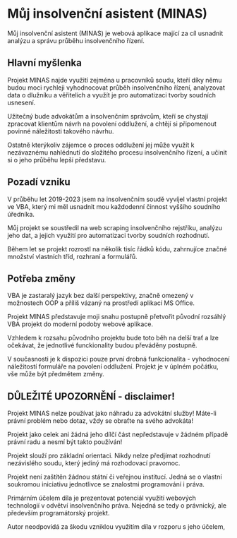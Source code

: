 # Můj insolvenční asistent (MINAS)


Můj insolvenční asistent (MINAS) je webová aplikace mající za cíl usnadnit analýzu a správu průběhu insolvenčního řízení.

## Hlavní myšlenka

Projekt MINAS najde využití zejména u pracovníků soudu, kteří díky němu budou moci rychleji vyhodnocovat průběh insolvenčního řízení, analyzovat data o dlužníku a věřitelích a využít je pro automatizaci tvorby soudních usnesení.

Užitečný bude advokátům a insolvenčním správcům, kteří se chystají zpracovat klientům návrh na povolení oddlužení, a chtějí si připomenout povinné náležitosti takového návrhu. 

Ostatně kterýkoliv zájemce o proces oddlužení jej může využít k nezávaznému nahlédnutí do složitého procesu insolvenčního řízení, a učinit si o jeho průběhu lepší představu.

## Pozadí vzniku
V průběhu let 2019-2023 jsem na insolvenčním soudě vyvíjel vlastní projekt ve VBA, který mi měl usnadnit mou každodenní činnost vyššího soudního úředníka.

Můj projekt se soustředil na web scraping insolvenčního rejstříku, analýzu jeho dat, a jejich využití pro automatizaci tvorby soudních rozhodnutí.

Během let se projekt rozrostl na několik tisíc řádků kódu, zahrnujíce značné množství vlastních tříd, rozhraní a formulářů.

## Potřeba změny
VBA je zastaralý jazyk bez další perspektivy, značně omezený v možnostech OOP a příliš vázaný na prostředí aplikací MS Office. 

Projekt MINAS představuje moji snahu postupně přetvořit původní rozsáhlý VBA projekt do moderní podoby webové aplikace.


Vzhledem k rozsahu původního projektu bude toto běh na delší trať a lze očekávat, že jednotlivé funckionality budou převáděny postupně. 

V současnosti je k dispozici pouze první drobná funkcionalita - vyhodnocení náležitostí formuláře na povolení oddlužení.
Projekt je v úplném počátku, vše může být předmětem změny.

## DŮLEŽITÉ UPOZORNĚNÍ - disclaimer!

Projekt MINAS nelze používat jako náhradu za advokátní služby! Máte-li právní problém nebo dotaz, vždy se obraťte na svého advokáta! 

Projekt jako celek ani žádná jeho dílčí část nepředstavuje v žádném případě právní radu a nesmí být takto používán!

Projekt slouží pro základní orientaci. Nikdy nelze předjímat rozhodnutí nezávislého soudu, který jediný má rozhodovací pravomoc.

Projekt není zaštítěn žádnou státní či veřejnou institucí. Jedná se o vlastní soukromou iniciativu jednotlivce se znalostmi programování i práva.

Primárním účelem díla je prezentovat potenciál využití webových technologií v odvětví insolvenčního práva. Nejedná se tedy o právnický, ale především programátorský projekt.

Autor neodpovídá za škodu vzniklou využitím díla v rozporu s jeho účelem,
